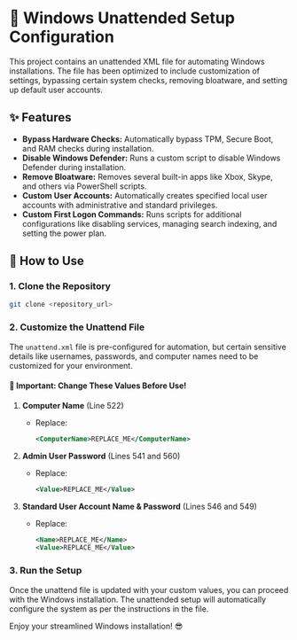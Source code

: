 
# 🚀 Windows Unattended Setup Configuration

This project contains an unattended XML file for automating Windows installations. The file has been optimized to include customization of settings, bypassing certain system checks, removing bloatware, and setting up default user accounts.

## ✨ Features

- **Bypass Hardware Checks:** Automatically bypass TPM, Secure Boot, and RAM checks during installation.
- **Disable Windows Defender:** Runs a custom script to disable Windows Defender during installation.
- **Remove Bloatware:** Removes several built-in apps like Xbox, Skype, and others via PowerShell scripts.
- **Custom User Accounts:** Automatically creates specified local user accounts with administrative and standard privileges.
- **Custom First Logon Commands:** Runs scripts for additional configurations like disabling services, managing search indexing, and setting the power plan.

## 📝 How to Use

### 1. **Clone the Repository**
```bash
git clone <repository_url>
```

### 2. **Customize the Unattend File**

The `unattend.xml` file is pre-configured for automation, but certain sensitive details like usernames, passwords, and computer names need to be customized for your environment.

#### 🚨 Important: Change These Values Before Use!

1. **Computer Name** (Line 522)
   - Replace:
     ```xml
     <ComputerName>REPLACE_ME</ComputerName>
     ```

2. **Admin User Password** (Lines 541 and 560)
   - Replace:
     ```xml
     <Value>REPLACE_ME</Value>
     ```

3. **Standard User Account Name & Password** (Lines 546 and 549)
   - Replace:
     ```xml
     <Name>REPLACE_ME</Name>
     <Value>REPLACE_ME</Value>
     ```

### 3. **Run the Setup**

Once the unattend file is updated with your custom values, you can proceed with the Windows installation. The unattended setup will automatically configure the system as per the instructions in the file.

Enjoy your streamlined Windows installation! 😎
